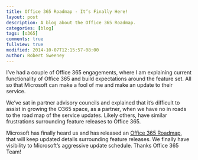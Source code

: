 ```yaml
---
title: Office 365 Roadmap - It’s Finally Here!
layout: post
description: A blog about the Office 365 Roadmap.
categories: [blog]
tags: [o365]
comments: true
fullview: true
modified: 2014-10-07T12:15:57-08:00
author: Robert Sweeney
---
```

I’ve had a couple of Office 365 engagements, where I am explaining current functionality of Office 365 and build expectations around the feature set. All so that Microsoft can make a fool of me and make an update to their service.

We’ve sat in partner advisory councils and explained that it’s difficult to assist in growing the O365 space, as a partner, when we have no in roads to the road map of the service updates. Likely others, have similar frustrations surrounding feature releases to Office 365.

Microsoft has finally heard us and has released an [Office 365 Roadmap](http://bit.ly/1irNTrG), that will keep updated details surrounding feature releases. We finally have visibility to Microsoft’s aggressive update schedule. Thanks Office 365 Team!
